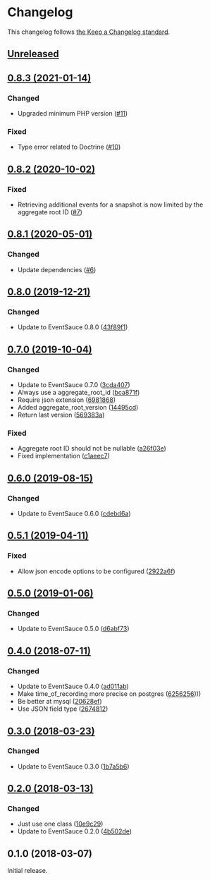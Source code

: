 # Changelog

This changelog follows [the Keep a Changelog standard](https://keepachangelog.com).


## [Unreleased](https://github.com/EventSaucePHP/DoctrineMessageRepository/compare/0.8.3...master)


## [0.8.3 (2021-01-14)](https://github.com/EventSaucePHP/DoctrineMessageRepository/compare/0.8.2...0.8.3)

### Changed

- Upgraded minimum PHP version ([#11](https://github.com/EventSaucePHP/DoctrineMessageRepository/pull/11))

### Fixed

- Type error related to Doctrine ([#10](https://github.com/EventSaucePHP/DoctrineMessageRepository/pull/10))


## [0.8.2 (2020-10-02)](https://github.com/EventSaucePHP/DoctrineMessageRepository/compare/0.8.1...0.8.2)

### Fixed

- Retrieving additional events for a snapshot is now limited by the aggregate root ID ([#7](https://github.com/EventSaucePHP/DoctrineMessageRepository/pull/7))


## [0.8.1 (2020-05-01)](https://github.com/EventSaucePHP/DoctrineMessageRepository/compare/0.8.0...0.8.1)

### Changed

- Update dependencies ([#6](https://github.com/EventSaucePHP/DoctrineMessageRepository/pull/6))


## [0.8.0 (2019-12-21)](https://github.com/EventSaucePHP/DoctrineMessageRepository/compare/0.7.0...0.8.0)

### Changed
- Update to EventSauce 0.8.0 ([43f89f1](https://github.com/EventSaucePHP/DoctrineMessageRepository/commit/43f89f12dbe837539af33a4103e9b673c599a594))


## [0.7.0 (2019-10-04)](https://github.com/EventSaucePHP/DoctrineMessageRepository/compare/0.6.0...0.7.0)

### Changed
- Update to EventSauce 0.7.0 ([3cda407](https://github.com/EventSaucePHP/DoctrineMessageRepository/commit/3cda407fb7abcf411957428456bab70cf5be9fc1))
- Always use a aggregate_root_id ([bca871f](https://github.com/EventSaucePHP/DoctrineMessageRepository/commit/bca871fd28a79f923a2c6084596f1bba5a3610cb))
- Require json extension ([6981868](https://github.com/EventSaucePHP/DoctrineMessageRepository/commit/6981868cc4c3f6a3ea7f3fae5cecb0513bc17d44))
- Added aggregate_root_version ([14495cd](https://github.com/EventSaucePHP/DoctrineMessageRepository/commit/14495cd8e3a878b5d3ab12c92cd3914d8ef182b7))
- Return last version ([569383a](https://github.com/EventSaucePHP/DoctrineMessageRepository/commit/569383ac66d37715a0b2efd5cd4215aa98f9ae98))

### Fixed
- Aggregate root ID should not be nullable ([a26f03e](https://github.com/EventSaucePHP/DoctrineMessageRepository/commit/a26f03efa03c889783e380082bcfe70dfdf79978))
- Fixed implementation ([c1aeec7](https://github.com/EventSaucePHP/DoctrineMessageRepository/commit/c1aeec72e39d0bd7189df8d689f8cf357aa8242a))


## [0.6.0 (2019-08-15)](https://github.com/EventSaucePHP/DoctrineMessageRepository/compare/0.5.1...0.6.0)

### Changed
- Update to EventSauce 0.6.0 ([cdebd6a](https://github.com/EventSaucePHP/DoctrineMessageRepository/commit/cdebd6ab81278d8d94008f71cae496f8403621d7))


## [0.5.1 (2019-04-11)](https://github.com/EventSaucePHP/DoctrineMessageRepository/compare/0.5.0...0.5.1)

### Fixed
- Allow json encode options to be configured ([2922a6f](https://github.com/EventSaucePHP/DoctrineMessageRepository/commit/2922a6f772923cc85c5b99663c4f49d4478b4db7))


## [0.5.0 (2019-01-06)](https://github.com/EventSaucePHP/DoctrineMessageRepository/compare/0.4.0...0.5.0)

### Changed
- Update to EventSauce 0.5.0 ([d6abf73](https://github.com/EventSaucePHP/DoctrineMessageRepository/commit/d6abf73658b7c5fc73a615f59d44bb5ba54b1f22))


## [0.4.0 (2018-07-11)](https://github.com/EventSaucePHP/DoctrineMessageRepository/compare/0.3.0...0.4.0)

### Changed
- Update to EventSauce 0.4.0 ([ad011ab](https://github.com/EventSaucePHP/DoctrineMessageRepository/commit/ad011ab1525e76627c8866d34957f81c53578340))
- Make time_of_recording more precise on postgres ([6256256](https://github.com/EventSaucePHP/DoctrineMessageRepository/commit/6256256f7a288a8e52e0331db4b04ae44fb56a7a))))
- Be better at mysql ([20628ef](https://github.com/EventSaucePHP/DoctrineMessageRepository/commit/20628ef65c0c069f82a77f152e852ed5f1790131))
- Use JSON field type ([2674812](https://github.com/EventSaucePHP/DoctrineMessageRepository/commit/2674812ef03d19c62babd38dafb09500a9a936e8))


## [0.3.0 (2018-03-23)](https://github.com/EventSaucePHP/DoctrineMessageRepository/compare/0.2.0...0.3.0)

### Changed
- Update to EventSauce 0.3.0 ([1b7a5b6](https://github.com/EventSaucePHP/DoctrineMessageRepository/commit/1b7a5b6631eee751d43db0773f00ed560f1a017c))


## [0.2.0 (2018-03-13)](https://github.com/EventSaucePHP/DoctrineMessageRepository/compare/0.1.0...0.2.0)

### Changed
- Just use one class ([10e9c29](https://github.com/EventSaucePHP/DoctrineMessageRepository/commit/10e9c29ae809293910cf31ef55f94320a64119c3))
- Update to EventSauce 0.2.0 ([4b502de](https://github.com/EventSaucePHP/DoctrineMessageRepository/commit/4b502de6c9513f24566c2088b5c02c19f8591dab))


## 0.1.0 (2018-03-07)

Initial release.
